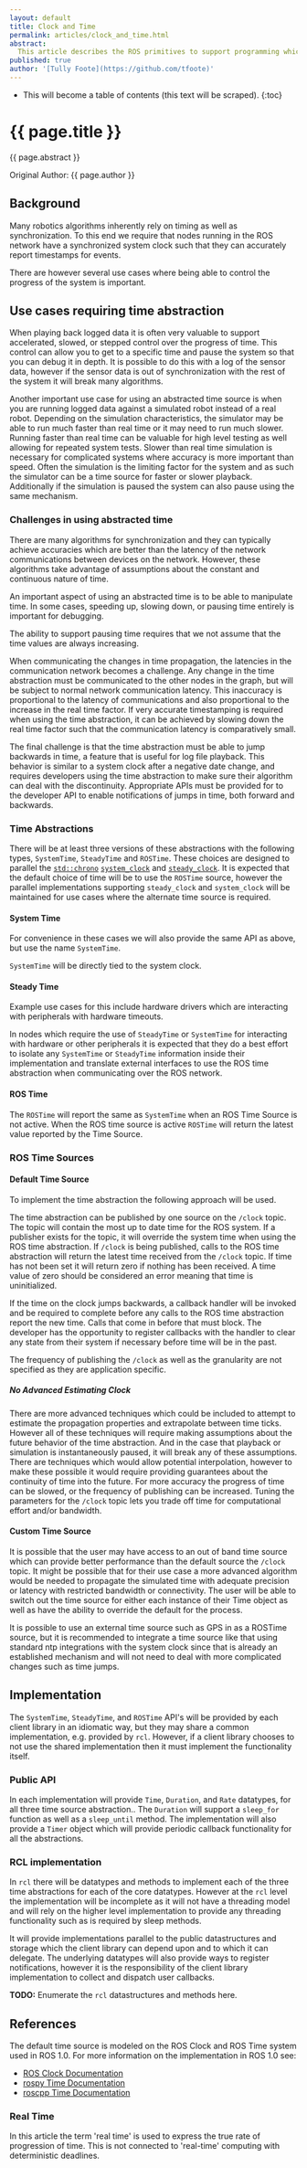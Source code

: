 ```yaml
---
layout: default
title: Clock and Time
permalink: articles/clock_and_time.html
abstract:
  This article describes the ROS primitives to support programming which can run both in real time as well as simulated time which may be faster or slower.
published: true
author: '[Tully Foote](https://github.com/tfoote)'
---
```


- This will become a table of contents (this text will be scraped).
{:toc}

# {{ page.title }}

<div class="abstract" markdown="1">
{{ page.abstract }}
</div>

Original Author: {{ page.author }}

## Background

Many robotics algorithms inherently rely on timing as well as synchronization.
To this end we require that nodes running in the ROS network have a synchronized system clock such that they can accurately report timestamps for events.

There are however several use cases where being able to control the progress of the system is important.

## Use cases requiring time abstraction

When playing back logged data it is often very valuable to support accelerated, slowed, or stepped control over the progress of time.
This control can allow you to get to a specific time and pause the system so that you can debug it in depth.
It is possible to do this with a log of the sensor data, however if the sensor data is out of synchronization with the rest of the system it will break many algorithms.

Another important use case for using an abstracted time source is when you are running logged data against a simulated robot instead of a real robot.
Depending on the simulation characteristics, the simulator may be able to run much faster than real time or it may need to run much slower.
Running faster than real time can be valuable for high level testing as well allowing for repeated system tests.
Slower than real time simulation is necessary for complicated systems where accuracy is more important than speed.
Often the simulation is the limiting factor for the system and as such the simulator can be a time source for faster or slower playback.
Additionally if the simulation is paused the system can also pause using the same mechanism.

### Challenges in using abstracted time

There are many algorithms for synchronization and they can typically achieve accuracies which are better than the latency of the network communications between devices on the network.
However, these algorithms take advantage of assumptions about the constant and continuous nature of time.

An important aspect of using an abstracted time is to be able to manipulate time.
In some cases, speeding up, slowing down, or pausing time entirely is important for debugging.

The ability to support pausing time requires that we not assume that the time values are always increasing.

When communicating the changes in time propagation, the latencies in the communication network becomes a challenge.
Any change in the time abstraction must be communicated to the other nodes in the graph, but will be subject to normal network communication latency.
This inaccuracy is proportional to the latency of communications and also proportional to the increase in the real time factor.
If very accurate timestamping is required when using the time abstraction, it can be achieved by slowing down the real time factor such that the communication latency is comparatively small.

The final challenge is that the time abstraction must be able to jump backwards in time, a feature that is useful for log file playback.
This behavior is similar to a system clock after a negative date change, and requires developers using the time abstraction to make sure their algorithm can deal with the discontinuity.
Appropriate APIs must be provided for to the developer API to enable notifications of jumps in time, both forward and backwards.

### Time Abstractions

There will be at least three versions of these abstractions with the following types, `SystemTime`, `SteadyTime` and `ROSTime`.
These choices are designed to parallel the [`std::chrono`][] [`system_clock`][] and [`steady_clock`][].
It is expected that the default choice of time will be to use the `ROSTime` source, however the parallel implementations supporting `steady_clock` and `system_clock` will be maintained for use cases where the alternate time source is required.

#### System Time

For convenience in these cases we will also provide the same API as above, but use the name `SystemTime`.

`SystemTime` will be directly tied to the system clock.

#### Steady Time

Example use cases for this include hardware drivers which are interacting with peripherals with hardware timeouts.

In nodes which require the use of `SteadyTime` or `SystemTime` for interacting with hardware or other peripherals it is expected that they do a best effort to isolate any `SystemTime` or `SteadyTime` information inside their implementation and translate external interfaces to use the ROS time abstraction when communicating over the ROS network.

#### ROS Time

The `ROSTime` will report the same as `SystemTime` when an ROS Time Source is not active.
When the ROS time source is active `ROSTime` will return the latest value reported by the Time Source.

### ROS Time Sources

#### Default Time Source

To implement the time abstraction the following approach will be used.

The time abstraction can be published by one source on the `/clock` topic.
The topic will contain the most up to date time for the ROS system.
If a publisher exists for the topic, it will override the system time when using the ROS time abstraction.
If `/clock` is being published, calls to the ROS time abstraction will return the latest time received from the `/clock` topic.
If time has not been set it will return zero if nothing has been received.
A time value of zero should be considered an error meaning that time is uninitialized.

If the time on the clock jumps backwards, a callback handler will be invoked and be required to complete before any calls to the ROS time abstraction report the new time.
Calls that come in before that must block.
The developer has the opportunity to register callbacks with the handler to clear any state from their system if necessary before time will be in the past.

The frequency of publishing the `/clock` as well as the granularity are not specified as they are application specific.

##### No Advanced Estimating Clock

There are more advanced techniques which could be included to attempt to estimate the propagation properties and extrapolate between time ticks.
However all of these techniques will require making assumptions about the future behavior of the time abstraction.
And in the case that playback or simulation is instantaneously paused, it will break any of these assumptions.
There are techniques which would allow potential interpolation, however to make these possible it would require providing guarantees about the continuity of time into the future.
For more accuracy the progress of time can be slowed, or the frequency of publishing can be increased.
Tuning the parameters for the `/clock` topic lets you trade off time for computational effort and/or bandwidth.

#### Custom Time Source

It is possible that the user may have access to an out of band time source which can provide better performance than the default source the `/clock` topic.
It might be possible that for their use case a more advanced algorithm would be needed to propagate the simulated time with adequate precision or latency with restricted bandwidth or connectivity.
The user will be able to switch out the time source for either each instance of their Time object as well as have the ability to override the default for the process.

It is possible to use an external time source such as GPS in as a ROSTime source, but it is recommended to integrate a time source like that using standard ntp integrations with the system clock since that is already an established mechanism and will not need to deal with more complicated changes such as time jumps.

## Implementation

The `SystemTime`, `SteadyTime`, and `ROSTime` API's will be provided by each client library in an idiomatic way, but they may share a common implementation, e.g. provided by `rcl`.
However, if a client library chooses to not use the shared implementation then it must implement the functionality itself.

### Public API

In each implementation will provide `Time`, `Duration`, and `Rate` datatypes, for all three time source abstraction..
The `Duration` will support a `sleep_for` function as well as a `sleep_until` method.
The implementation will also provide a `Timer` object which will provide periodic callback functionality for all the abstractions.

### RCL implementation

In `rcl` there will be datatypes and methods to implement each of the three time abstractions for each of the core datatypes.
However at the `rcl` level the implementation will be incomplete as it will not have a threading model and will rely on the higher level implementation to provide any threading functionality such as is required by sleep methods.

It will provide implementations parallel to the public datastructures and storage which the client library can depend upon and to which it can delegate.
The underlying datatypes will also provide ways to register notifications, however it is the responsibility of the client library implementation to collect and dispatch user callbacks.

<div class="alert alert-warning" markdown="1">
  <b>TODO:</b> Enumerate the <code>rcl</code> datastructures and methods here.
</div>

## References

The default time source is modeled on the ROS Clock and ROS Time system used in ROS 1.0.
For more information on the implementation in ROS 1.0 see:

- [ROS Clock Documentation](http://wiki.ros.org/Clock)
- [rospy Time Documentation](http://wiki.ros.org/rospy/Overview/Time)
- [roscpp Time Documentation](http://wiki.ros.org/roscpp/Overview/Time)

### Real Time

In this article the term 'real time' is used to express the true rate of progression of time.
This is not connected to 'real-time' computing with deterministic deadlines.

[`std::chrono`]: http://en.cppreference.com/w/cpp/chrono
[`steady_clock`]: http://en.cppreference.com/w/cpp/chrono/steady_clock
[`system_clock`]: http://en.cppreference.com/w/cpp/chrono/system_clock
